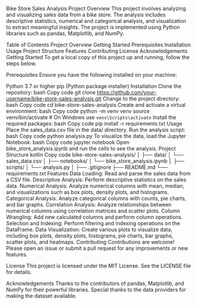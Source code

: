 Bike Store Sales Analysis
Project Overview
This project involves analyzing and visualizing sales data from a bike store. The analysis includes descriptive statistics, numerical and categorical analysis, and visualization to extract meaningful insights. The project is implemented using Python libraries such as pandas, Matplotlib, and NumPy.

Table of Contents
Project Overview
Getting Started
Prerequisites
Installation
Usage
Project Structure
Features
Contributing
License
Acknowledgements
Getting Started
To get a local copy of this project up and running, follow the steps below.

Prerequisites
Ensure you have the following installed on your machine:

Python 3.7 or higher
pip (Python package installer)
Installation
Clone the repository:
bash
Copy code
git clone https://github.com/your-username/bike-store-sales-analysis.git
Change to the project directory:
bash
Copy code
cd bike-store-sales-analysis
Create and activate a virtual environment:
bash
Copy code
python -m venv venv
source venv/bin/activate  # On Windows use `venv\Scripts\activate`
Install the required packages:
bash
Copy code
pip install -r requirements.txt
Usage
Place the sales_data.csv file in the data/ directory.
Run the analysis script:
bash
Copy code
python analysis.py
To visualize the data, load the Jupyter Notebook:
bash
Copy code
jupyter notebook
Open bike_store_analysis.ipynb and run the cells to see the analysis.
Project Structure
kotlin
Copy code
bike-store-sales-analysis/
│
├── data/
│   └── sales_data.csv
│
├── notebooks/
│   └── bike_store_analysis.ipynb
│
├── scripts/
│   └── analysis.py
│
├── .gitignore
├── README.md
└── requirements.txt
Features
Data Loading: Read and parse the sales data from a CSV file.
Descriptive Analysis: Perform descriptive statistics on the sales data.
Numerical Analysis: Analyze numerical columns with mean, median, and visualizations such as box plots, density plots, and histograms.
Categorical Analysis: Analyze categorical columns with counts, pie charts, and bar graphs.
Correlation Analysis: Analyze relationships between numerical columns using correlation matrices and scatter plots.
Column Wrangling: Add new calculated columns and perform column operations.
Selection and Indexing: Perform filtering and indexing operations on the DataFrame.
Data Visualization: Create various plots to visualize data, including box plots, density plots, histograms, pie charts, bar graphs, scatter plots, and heatmaps.
Contributing
Contributions are welcome! Please open an issue or submit a pull request for any improvements or new features.

License
This project is licensed under the MIT License. See the LICENSE file for details.

Acknowledgements
Thanks to the contributors of pandas, Matplotlib, and NumPy for their powerful libraries.
Special thanks to the data providers for making the dataset available.
